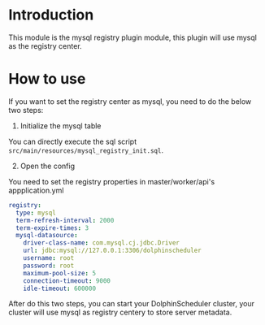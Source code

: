 # Introduction

This module is the mysql registry plugin module, this plugin will use mysql as the registry center.

# How to use

If you want to set the registry center as mysql, you need to do the below two steps:

1. Initialize the mysql table

You can directly execute the sql script `src/main/resources/mysql_registry_init.sql`.

2. Open the config

You need to set the registry properties in master/worker/api's appplication.yml

```yaml
registry:
  type: mysql
  term-refresh-interval: 2000
  term-expire-times: 3
  mysql-datasource:
    driver-class-name: com.mysql.cj.jdbc.Driver
    url: jdbc:mysql://127.0.0.1:3306/dolphinscheduler
    username: root
    password: root
    maximum-pool-size: 5
    connection-timeout: 9000
    idle-timeout: 600000
```

After do this two steps, you can start your DolphinScheduler cluster, your cluster will use mysql as registry centery to
store server metadata.